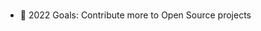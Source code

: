 ###
- 🥅 2022 Goals: Contribute more to Open Source projects
<!--
**michaelr231/michaelr231** is a ✨ _special_ ✨ repository because its `README.md` (this file) appears on your GitHub profile.
